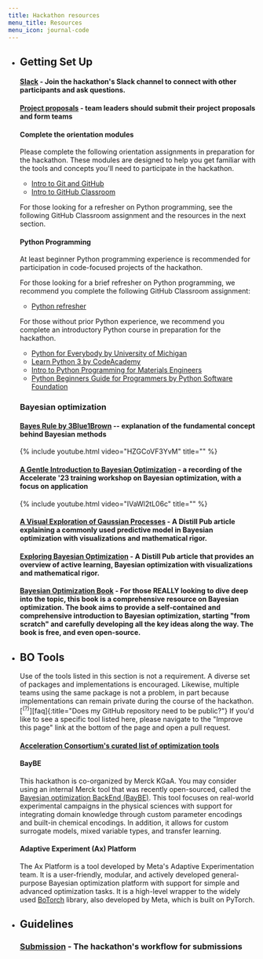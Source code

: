 ```yaml
---
title: Hackathon resources
menu_title: Resources
menu_icon: journal-code
---
```


<ul class="grid">

<li class="resource-block" markdown="1">

## Getting Set Up

#### [Slack](https://join.slack.com/share/enQtNjY0MDE3Njc1NjYxMS01NjJlYWJlNTY1ZDcwYTYxMTRhMTIzYTI4NDRlMmY3NzI2MjlmOGQ0NWQzY2RhZTQwMTQ4YjMxNGIwYjNiMmRj) - Join the hackathon's Slack channel to connect with other participants and ask questions.

#### [Project proposals](_/../submission.md) - team leaders should submit their project proposals and form teams

#### Complete the orientation modules

Please complete the following orientation assignments in preparation for the hackathon. These modules are designed to help you get familiar with the tools and concepts you'll need to participate in the hackathon.

- [Intro to Git and GitHub](https://classroom.github.com/a/2rswOlPi)
- [Intro to GitHub Classroom](https://classroom.github.com/a/EaTuZ8L8)

For those looking for a refresher on Python programming, see the following GitHub Classroom assignment and the resources in the next section.

#### Python Programming

At least beginner Python programming experience is recommended for participation in code-focused projects of the hackathon.

For those looking for a brief refresher on Python programming, we recommend you complete the following GitHub Classroom assignment:

- [Python refresher](https://classroom.github.com/a/XFCJVXYP)

For those without prior Python experience, we recommend you complete an introductory Python course in preparation for the hackathon.

- [Python for Everybody by University of Michigan](https://www.coursera.org/specializations/python)
- [Learn Python 3 by CodeAcademy](https://www.codecademy.com/learn/learn-python-3)
- [Intro to Python Programming for Materials Engineers](https://youtube.com/playlist?list=PLL0SWcFqypCmkHClksnGlab3wglEVMqNN)
- [Python Beginners Guide for Programmers by Python Software Foundation](https://wiki.python.org/moin/BeginnersGuide/Programmers)

### Bayesian optimization

#### [Bayes Rule by 3Blue1Brown](https://youtu.be/HZGCoVF3YvM) -- explanation of the fundamental concept behind Bayesian methods

{% include youtube.html video="HZGCoVF3YvM" title="" %}

#### [A Gentle Introduction to Bayesian Optimization](https://youtu.be/IVaWl2tL06c) - a recording of the Accelerate '23 training workshop on Bayesian optimization, with a focus on application

{% include youtube.html video="IVaWl2tL06c" title="" %}

#### [A Visual Exploration of Gaussian Processes](https://distill.pub/2019/visual-exploration-gaussian-processes/) - A Distill Pub article explaining a commonly used predictive model in Bayesian optimization with visualizations and mathematical rigor.

#### [Exploring Bayesian Optimization](https://distill.pub/2020/bayesian-optimization/) - A Distill Pub article that provides an overview of active learning, Bayesian optimization with visualizations and mathematical rigor.

#### [Bayesian Optimization Book](https://bayesoptbook.com/) - For those REALLY looking to dive deep into the topic, this book is a comprehensive resource on Bayesian optimization. The book aims to provide a self-contained and comprehensive introduction to Bayesian optimization, starting "from scratch" and carefully developing all the key ideas along the way. The book is free, and even open-source.

</li>

<li class="resource-block" markdown="1">

## BO Tools

Use of the tools listed in this section is not a requirement. A diverse set of packages and implementations is encouraged. Likewise, multiple teams using the same package is not a problem, in part because implementations can remain private during the course of the hackathon.[<sup>(?)</sup>][faq]{:title="Does my GitHub repository need to be public?"} If you'd like to see a specific tool listed here, please navigate to the "Improve this page" link at the bottom of the page and open a pull request.

#### [Acceleration Consortium's curated list of optimization tools](https://github.com/AccelerationConsortium/awesome-self-driving-labs#optimization)

#### BayBE
This hackathon is co-organized by Merck KGaA. You may consider using an internal Merck tool that was recently open-sourced, called the [Bayesian optimization BackEnd (BayBE)](https://github.com/emdgroup/baybe). This tool focuses on real-world experimental campaigns in the physical sciences with support for integrating domain knowledge through custom parameter encodings and built-in chemical encodings. In addition, it allows for custom surrogate models, mixed variable types, and transfer learning.

#### Adaptive Experiment (Ax) Platform
The Ax Platform is a tool developed by Meta's Adaptive Experimentation team. It is a user-friendly, modular, and actively developed general-purpose Bayesian optimization platform with support for simple and advanced optimization tasks. It is a high-level wrapper to the widely used [BoTorch](https://botorch.org/) library, also developed by Meta, which is built on PyTorch.

<li class="resource-block" markdown="1">

## Guidelines

### [Submission](_/../resources/submission.md) - The hackathon's workflow for submissions

</li>
